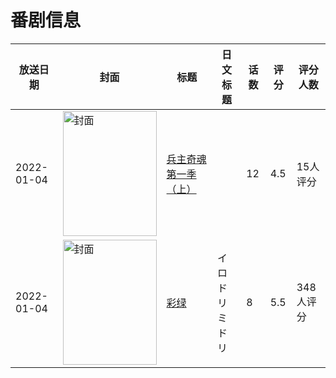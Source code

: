 # 番剧信息

|放送日期|封面|标题|日文标题|话数|评分|评分人数|
|---|---|---|---|---|---|---|
|2022-01-04|<img src="https://lain.bgm.tv/pic/cover/c/d2/4d/358663_13YLh.jpg" alt="封面" style="width:150px;height:200px;object-fit:cover;">|[兵主奇魂 第一季（上）](https://bangumi.tv/subject/358663)||12|4.5|15人评分|
|2022-01-04|<img src="https://lain.bgm.tv/pic/cover/c/a0/ed/355114_hM9mx.jpg" alt="封面" style="width:150px;height:200px;object-fit:cover;">|[彩绿](https://bangumi.tv/subject/355114)|イロドリミドリ|8|5.5|348人评分|

